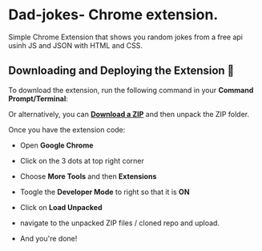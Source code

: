 # Dad-jokes- Chrome extension.
Simple Chrome Extension that shows you random jokes from a free api usinh JS and JSON with HTML and CSS.





## Downloading and Deploying the Extension :eyes:

To download the extension, run the following command in your __Command Prompt/Terminal__:



Or alternatively, you can [__Download a ZIP__](https://github.com/CodeVisors/dad-jokes-extension/archive/refs/heads/main.zip) and then unpack the ZIP folder.

Once you have the extension code:

* Open __Google Chrome__
* Click on the 3 dots at top right corner
* Choose __More Tools__ and then __Extensions__



* Toogle the __Developer Mode__ to right so that it is __ON__ 
* Click on __Load Unpacked__ 
* navigate to the unpacked ZIP files / cloned repo and upload.
* And you're done! 



